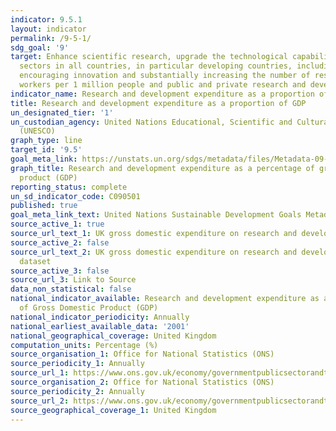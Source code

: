 ```yaml
---
indicator: 9.5.1
layout: indicator
permalink: /9-5-1/
sdg_goal: '9'
target: Enhance scientific research, upgrade the technological capabilities of industrial
  sectors in all countries, in particular developing countries, including, by 2030,
  encouraging innovation and substantially increasing the number of research and development
  workers per 1 million people and public and private research and development spending
indicator_name: Research and development expenditure as a proportion of GDP
title: Research and development expenditure as a proportion of GDP
un_designated_tier: '1'
un_custodian_agency: United Nations Educational, Scientific and Cultural Organization
  (UNESCO)
graph_type: line
target_id: '9.5'
goal_meta_link: https://unstats.un.org/sdgs/metadata/files/Metadata-09-05-01.pdf
graph_title: Research and development expenditure as a percentage of gross domestic
  product (GDP)
reporting_status: complete
un_sd_indicator_code: C090501
published: true
goal_meta_link_text: United Nations Sustainable Development Goals Metadata (pdf 381kB)
source_active_1: true
source_url_text_1: UK gross domestic expenditure on research and development dataset
source_active_2: false
source_url_text_2: UK gross domestic expenditure on research and development regional
  dataset
source_active_3: false
source_url_3: Link to Source
data_non_statistical: false
national_indicator_available: Research and development expenditure as a percentage
  of Gross Domestic Product (GDP)
national_indicator_periodicity: Annually
national_earliest_available_data: '2001'
national_geographical_coverage: United Kingdom
computation_units: Percentage (%)
source_organisation_1: Office for National Statistics (ONS)
source_periodicity_1: Annually
source_url_1: https://www.ons.gov.uk/economy/governmentpublicsectorandtaxes/researchanddevelopmentexpenditure/datasets/ukgrossdomesticexpenditureonresearchanddevelopment
source_organisation_2: Office for National Statistics (ONS)
source_periodicity_2: Annually
source_url_2: https://www.ons.gov.uk/economy/governmentpublicsectorandtaxes/researchanddevelopmentexpenditure/datasets/ukgrossdomesticexpenditureonresearchanddevelopmentregionaltables
source_geographical_coverage_1: United Kingdom
---
```

